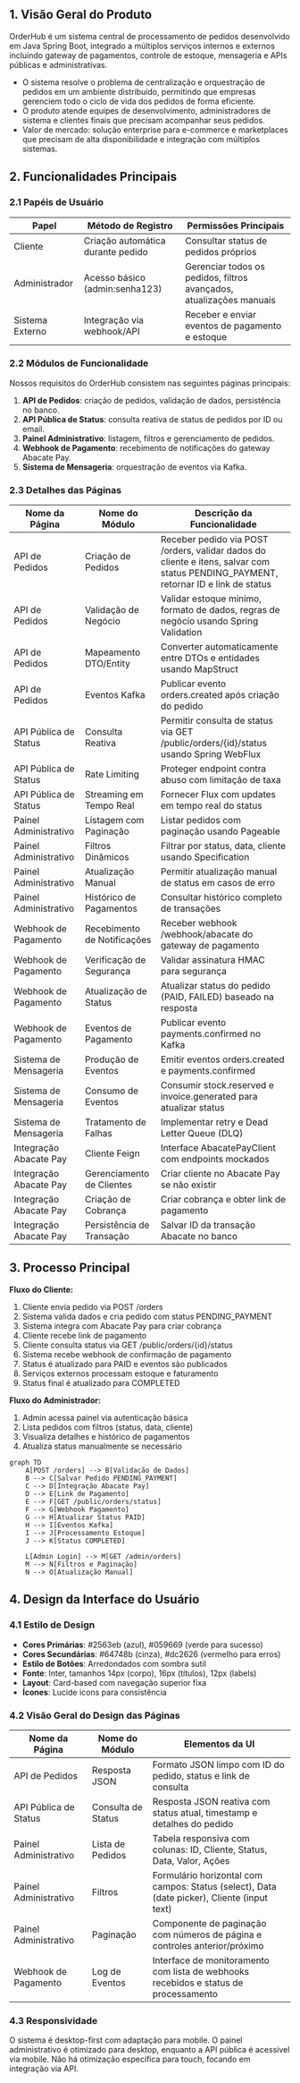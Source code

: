 ## 1. Visão Geral do Produto

OrderHub é um sistema central de processamento de pedidos desenvolvido em Java Spring Boot, integrado a múltiplos serviços internos e externos incluindo gateway de pagamentos, controle de estoque, mensageria e APIs públicas e administrativas.

- O sistema resolve o problema de centralização e orquestração de pedidos em um ambiente distribuído, permitindo que empresas gerenciem todo o ciclo de vida dos pedidos de forma eficiente.
- O produto atende equipes de desenvolvimento, administradores de sistema e clientes finais que precisam acompanhar seus pedidos.
- Valor de mercado: solução enterprise para e-commerce e marketplaces que precisam de alta disponibilidade e integração com múltiplos sistemas.

## 2. Funcionalidades Principais

### 2.1 Papéis de Usuário

| Papel | Método de Registro | Permissões Principais |
|-------|-------------------|----------------------|
| Cliente | Criação automática durante pedido | Consultar status de pedidos próprios |
| Administrador | Acesso básico (admin:senha123) | Gerenciar todos os pedidos, filtros avançados, atualizações manuais |
| Sistema Externo | Integração via webhook/API | Receber e enviar eventos de pagamento e estoque |

### 2.2 Módulos de Funcionalidade

Nossos requisitos do OrderHub consistem nas seguintes páginas principais:

1. **API de Pedidos**: criação de pedidos, validação de dados, persistência no banco.
2. **API Pública de Status**: consulta reativa de status de pedidos por ID ou email.
3. **Painel Administrativo**: listagem, filtros e gerenciamento de pedidos.
4. **Webhook de Pagamento**: recebimento de notificações do gateway Abacate Pay.
5. **Sistema de Mensageria**: orquestração de eventos via Kafka.

### 2.3 Detalhes das Páginas

| Nome da Página | Nome do Módulo | Descrição da Funcionalidade |
|----------------|----------------|-----------------------------|
| API de Pedidos | Criação de Pedidos | Receber pedido via POST /orders, validar dados do cliente e itens, salvar com status PENDING_PAYMENT, retornar ID e link de status |
| API de Pedidos | Validação de Negócio | Validar estoque mínimo, formato de dados, regras de negócio usando Spring Validation |
| API de Pedidos | Mapeamento DTO/Entity | Converter automaticamente entre DTOs e entidades usando MapStruct |
| API de Pedidos | Eventos Kafka | Publicar evento orders.created após criação do pedido |
| API Pública de Status | Consulta Reativa | Permitir consulta de status via GET /public/orders/{id}/status usando Spring WebFlux |
| API Pública de Status | Rate Limiting | Proteger endpoint contra abuso com limitação de taxa |
| API Pública de Status | Streaming em Tempo Real | Fornecer Flux com updates em tempo real do status |
| Painel Administrativo | Listagem com Paginação | Listar pedidos com paginação usando Pageable |
| Painel Administrativo | Filtros Dinâmicos | Filtrar por status, data, cliente usando Specification |
| Painel Administrativo | Atualização Manual | Permitir atualização manual de status em casos de erro |
| Painel Administrativo | Histórico de Pagamentos | Consultar histórico completo de transações |
| Webhook de Pagamento | Recebimento de Notificações | Receber webhook /webhook/abacate do gateway de pagamento |
| Webhook de Pagamento | Verificação de Segurança | Validar assinatura HMAC para segurança |
| Webhook de Pagamento | Atualização de Status | Atualizar status do pedido (PAID, FAILED) baseado na resposta |
| Webhook de Pagamento | Eventos de Pagamento | Publicar evento payments.confirmed no Kafka |
| Sistema de Mensageria | Produção de Eventos | Emitir eventos orders.created e payments.confirmed |
| Sistema de Mensageria | Consumo de Eventos | Consumir stock.reserved e invoice.generated para atualizar status |
| Sistema de Mensageria | Tratamento de Falhas | Implementar retry e Dead Letter Queue (DLQ) |
| Integração Abacate Pay | Cliente Feign | Interface AbacatePayClient com endpoints mockados |
| Integração Abacate Pay | Gerenciamento de Clientes | Criar cliente no Abacate Pay se não existir |
| Integração Abacate Pay | Criação de Cobrança | Criar cobrança e obter link de pagamento |
| Integração Abacate Pay | Persistência de Transação | Salvar ID da transação Abacate no banco |

## 3. Processo Principal

**Fluxo do Cliente:**
1. Cliente envia pedido via POST /orders
2. Sistema valida dados e cria pedido com status PENDING_PAYMENT
3. Sistema integra com Abacate Pay para criar cobrança
4. Cliente recebe link de pagamento
5. Cliente consulta status via GET /public/orders/{id}/status
6. Sistema recebe webhook de confirmação de pagamento
7. Status é atualizado para PAID e eventos são publicados
8. Serviços externos processam estoque e faturamento
9. Status final é atualizado para COMPLETED

**Fluxo do Administrador:**
1. Admin acessa painel via autenticação básica
2. Lista pedidos com filtros (status, data, cliente)
3. Visualiza detalhes e histórico de pagamentos
4. Atualiza status manualmente se necessário

```mermaid
graph TD
    A[POST /orders] --> B[Validação de Dados]
    B --> C[Salvar Pedido PENDING_PAYMENT]
    C --> D[Integração Abacate Pay]
    D --> E[Link de Pagamento]
    E --> F[GET /public/orders/status]
    F --> G[Webhook Pagamento]
    G --> H[Atualizar Status PAID]
    H --> I[Eventos Kafka]
    I --> J[Processamento Estoque]
    J --> K[Status COMPLETED]
    
    L[Admin Login] --> M[GET /admin/orders]
    M --> N[Filtros e Paginação]
    N --> O[Atualização Manual]
```

## 4. Design da Interface do Usuário

### 4.1 Estilo de Design

- **Cores Primárias**: #2563eb (azul), #059669 (verde para sucesso)
- **Cores Secundárias**: #64748b (cinza), #dc2626 (vermelho para erros)
- **Estilo de Botões**: Arredondados com sombra sutil
- **Fonte**: Inter, tamanhos 14px (corpo), 16px (títulos), 12px (labels)
- **Layout**: Card-based com navegação superior fixa
- **Ícones**: Lucide icons para consistência

### 4.2 Visão Geral do Design das Páginas

| Nome da Página | Nome do Módulo | Elementos da UI |
|----------------|----------------|----------------|
| API de Pedidos | Resposta JSON | Formato JSON limpo com ID do pedido, status e link de consulta |
| API Pública de Status | Consulta de Status | Resposta JSON reativa com status atual, timestamp e detalhes do pedido |
| Painel Administrativo | Lista de Pedidos | Tabela responsiva com colunas: ID, Cliente, Status, Data, Valor, Ações |
| Painel Administrativo | Filtros | Formulário horizontal com campos: Status (select), Data (date picker), Cliente (input text) |
| Painel Administrativo | Paginação | Componente de paginação com números de página e controles anterior/próximo |
| Webhook de Pagamento | Log de Eventos | Interface de monitoramento com lista de webhooks recebidos e status de processamento |

### 4.3 Responsividade

O sistema é desktop-first com adaptação para mobile. O painel administrativo é otimizado para desktop, enquanto a API pública é acessível via mobile. Não há otimização específica para touch, focando em integração via API.